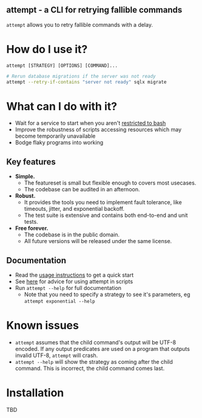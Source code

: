 attempt - a CLI for retrying fallible commands
----------------------------------------------

`attempt` allows you to retry fallible commands with a delay.

# How do I use it?

`attempt [STRATEGY] [OPTIONS] [COMMAND]...`

```bash
# Rerun database migrations if the server was not ready
attempt --retry-if-contains "server not ready" sqlx migrate
```

# What can I do with it?

- Wait for a service to start when you aren't [restricted to bash](https://github.com/vishnubob/wait-for-it)
- Improve the robustness of scripts accessing resources which may become temporarily unavailable
- Bodge flaky programs into working

## Key features

- **Simple.**
    - The featureset is small but flexible enough to covers most usecases.
    - The codebase can be audited in an afternoon.
- **Robust.**
    - It provides the tools you need to implement fault tolerance, like
        timeouts, jitter, and exponential backoff.
    - The test suite is extensive and contains both end-to-end and unit tests.
- **Free forever.**
    - The codebase is in the public domain.
    - All future versions will be released under the same license.

## Documentation

- Read the [usage instructions](docs/usage.md) to get a quick start
- See [here](docs/scripting.md) for advice for using attempt in scripts
- Run `attempt --help` for full documentation
    - Note that you need to specify a strategy to see it's parameters,
        eg `attempt exponential --help`

# Known issues

- `attempt` assumes that the child command's output will be UTF-8 encoded.
    If any output predicates are used on a program that outputs invalid
    UTF-8, `attempt` will crash.
- `attempt --help` will show the strategy as coming after the child command.
    This is incorrect, the child command comes last.

# Installation

TBD


